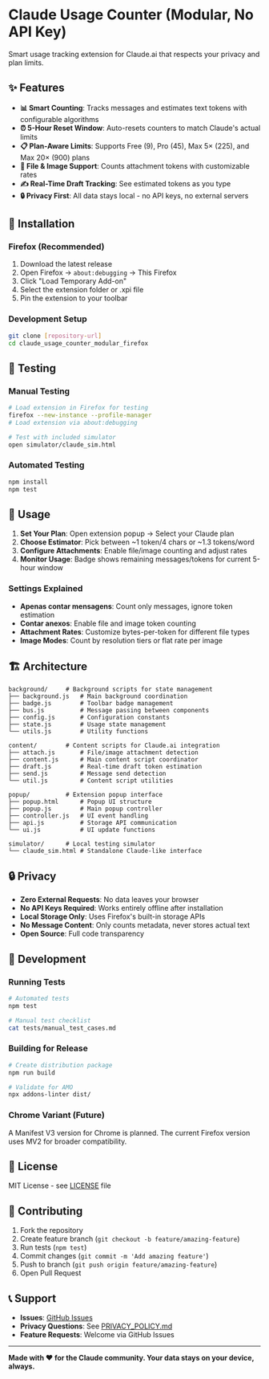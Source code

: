 # Claude Usage Counter (Modular, No API Key)

Smart usage tracking extension for Claude.ai that respects your privacy and plan limits.

## ✨ Features

- **📊 Smart Counting**: Tracks messages and estimates text tokens with configurable algorithms
- **⏰ 5-Hour Reset Window**: Auto-resets counters to match Claude's actual limits  
- **📋 Plan-Aware Limits**: Supports Free (9), Pro (45), Max 5× (225), and Max 20× (900) plans
- **📎 File & Image Support**: Counts attachment tokens with customizable rates
- **✍️ Real-Time Draft Tracking**: See estimated tokens as you type
- **🔒 Privacy First**: All data stays local - no API keys, no external servers

## 🚀 Installation

### Firefox (Recommended)
1. Download the latest release
2. Open Firefox → `about:debugging` → This Firefox
3. Click "Load Temporary Add-on"
4. Select the extension folder or .xpi file
5. Pin the extension to your toolbar

### Development Setup
```bash
git clone [repository-url]
cd claude_usage_counter_modular_firefox
```

## 🧪 Testing

### Manual Testing
```bash
# Load extension in Firefox for testing
firefox --new-instance --profile-manager
# Load extension via about:debugging

# Test with included simulator
open simulator/claude_sim.html
```

### Automated Testing  
```bash
npm install
npm test
```

## 📖 Usage

1. **Set Your Plan**: Open extension popup → Select your Claude plan
2. **Choose Estimator**: Pick between ~1 token/4 chars or ~1.3 tokens/word
3. **Configure Attachments**: Enable file/image counting and adjust rates
4. **Monitor Usage**: Badge shows remaining messages/tokens for current 5-hour window

### Settings Explained

- **Apenas contar mensagens**: Count only messages, ignore token estimation
- **Contar anexos**: Enable file and image token counting
- **Attachment Rates**: Customize bytes-per-token for different file types
- **Image Modes**: Count by resolution tiers or flat rate per image

## 🏗️ Architecture

```
background/     # Background scripts for state management
├── background.js   # Main background coordination  
├── badge.js        # Toolbar badge management
├── bus.js          # Message passing between components
├── config.js       # Configuration constants
├── state.js        # Usage state management
└── utils.js        # Utility functions

content/        # Content scripts for Claude.ai integration
├── attach.js       # File/image attachment detection
├── content.js      # Main content script coordinator
├── draft.js        # Real-time draft token estimation
├── send.js         # Message send detection
└── util.js         # Content script utilities

popup/          # Extension popup interface
├── popup.html      # Popup UI structure
├── popup.js        # Main popup controller
├── controller.js   # UI event handling
├── api.js          # Storage API communication
└── ui.js           # UI update functions

simulator/      # Local testing simulator
└── claude_sim.html # Standalone Claude-like interface
```

## 🔒 Privacy

- **Zero External Requests**: No data leaves your browser
- **No API Keys Required**: Works entirely offline after installation
- **Local Storage Only**: Uses Firefox's built-in storage APIs
- **No Message Content**: Only counts metadata, never stores actual text
- **Open Source**: Full code transparency

## 🧪 Development

### Running Tests
```bash
# Automated tests
npm test

# Manual test checklist  
cat tests/manual_test_cases.md
```

### Building for Release
```bash
# Create distribution package
npm run build

# Validate for AMO
npx addons-linter dist/
```

### Chrome Variant (Future)
A Manifest V3 version for Chrome is planned. The current Firefox version uses MV2 for broader compatibility.

## 📄 License

MIT License - see [LICENSE](LICENSE) file

## 🤝 Contributing

1. Fork the repository
2. Create feature branch (`git checkout -b feature/amazing-feature`)
3. Run tests (`npm test`)
4. Commit changes (`git commit -m 'Add amazing feature'`)
5. Push to branch (`git push origin feature/amazing-feature`)
6. Open Pull Request

## 📞 Support

- **Issues**: [GitHub Issues](git@github.com:humber-web/claude_usage_counter_modular_firefox.git/issues)
- **Privacy Questions**: See [PRIVACY_POLICY.md](PRIVACY_POLICY.md)
- **Feature Requests**: Welcome via GitHub Issues

---

**Made with ❤️ for the Claude community. Your data stays on your device, always.**
